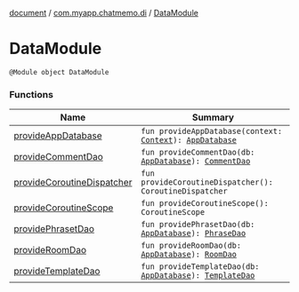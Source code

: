 [document](../../index.md) / [com.myapp.chatmemo.di](../index.md) / [DataModule](./index.md)

# DataModule

`@Module object DataModule`

### Functions

| Name | Summary |
|---|---|
| [provideAppDatabase](provide-app-database.md) | `fun provideAppDatabase(context: `[`Context`](https://developer.android.com/reference/android/content/Context.html)`): `[`AppDatabase`](../../com.myapp.chatmemo.database/-app-database/index.md) |
| [provideCommentDao](provide-comment-dao.md) | `fun provideCommentDao(db: `[`AppDatabase`](../../com.myapp.chatmemo.database/-app-database/index.md)`): `[`CommentDao`](../../com.myapp.chatmemo.data.database.dao/-comment-dao/index.md) |
| [provideCoroutineDispatcher](provide-coroutine-dispatcher.md) | `fun provideCoroutineDispatcher(): CoroutineDispatcher` |
| [provideCoroutineScope](provide-coroutine-scope.md) | `fun provideCoroutineScope(): CoroutineScope` |
| [providePhrasetDao](provide-phraset-dao.md) | `fun providePhrasetDao(db: `[`AppDatabase`](../../com.myapp.chatmemo.database/-app-database/index.md)`): `[`PhraseDao`](../../com.myapp.chatmemo.data.database.dao/-phrase-dao/index.md) |
| [provideRoomDao](provide-room-dao.md) | `fun provideRoomDao(db: `[`AppDatabase`](../../com.myapp.chatmemo.database/-app-database/index.md)`): `[`RoomDao`](../../com.myapp.chatmemo.data.database.dao/-room-dao/index.md) |
| [provideTemplateDao](provide-template-dao.md) | `fun provideTemplateDao(db: `[`AppDatabase`](../../com.myapp.chatmemo.database/-app-database/index.md)`): `[`TemplateDao`](../../com.myapp.chatmemo.data.database.dao/-template-dao/index.md) |
